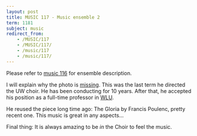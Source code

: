 ```yaml
---
layout: post
title: MUSIC 117 - Music ensemble 2
term: 1181
subject: music
redirect_from:
    - /MUSIC/117
    - /MUSIC/117/
    - /music/117
    - /music/117/
---
```


Please refer to [music 116](/17-09/MUSIC116/) for ensemble description.

I will explain why the photo is [missing](https://uwaterloo.ca/music/about/people/g4yun). This was the last term he directed the UW choir. He has been conducting for 10 years. After that, he accepted his position as a full-time professor in [WLU](https://www.wlu.ca/academics/faculties/faculty-of-music/faculty-profiles/gerard-yun/index.html).

He reused the piece long time ago: The Gloria by Francis Poulenc, pretty recent one. This music is great in any aspects...

Final thing: It is always amazing to be *in* the Choir to feel the music.
